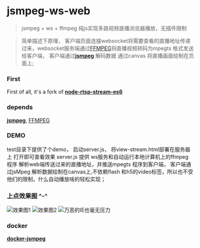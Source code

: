 # jsmpeg-ws-web
>jsmpeg + ws + ffmpeg  纯js实现多路视频直播浏览器播放，无插件限制

> 简单描述下原理， 客户端页面连接websocket将需要查看的直播地址传递过来，websocket服务端通过[FFMPEG](https://ffmpeg.org/download.html)将直播视频转码为mpegts 格式发送给客户端， 客户端通过[**jsmpeg**](https://github.com/phoboslab/jsmpeg) 解码数据 通过canvas 将直播画面绘制在页面上;

### First
First of all, it's a fork of [**node-rtsp-stream-es6**](https://github.com/Wifsimster/node-rtsp-stream-es6)
### depends
[**jsmpeg**](https://github.com/phoboslab/jsmpeg), [FFMPEG](https://ffmpeg.org/download.html)

### DEMO
test目录下提供了个demo， 启动server.js， 将view-stream.html部署在服务器上 打开即可查看效果
 server.js 提供 ws服务和自动运行本地计算机上的ffmpeg 程序 解析web端传送过来的直播地址，并推送mpegts 程序到客户端， 客户端通过jsMpeg 解析数据绘制在canvas上,不依赖flash 和h5的video标签，所以也不受他们的限制，什么自动播放啥的轻松实现；

### 上点效果图 ^-^
![效果图1](https://github.com/zhairuihao/jsmpeg-ws-web/blob/master/doc/jsmpeg.gif?raw=true)
![效果图2](https://github.com/zhairuihao/jsmpeg-ws-web/blob/master/doc/ffmpeg.png?raw=true)
![万恶的IE也毫无压力](https://github.com/zhairuihao/jsmpeg-ws-web/blob/master/doc/jsmpeg-ie.gif?raw=true)


### docker
[**docker-jsmpeg**](https://cloud.docker.com/u/zhairuihao/repository/docker/zhairuihao/jsmpeg)
